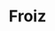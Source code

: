---
title: "Froiz"
url: /santiago-de-compostela/froiz-rua-de-frei-rosendo-salvado/
shop: supermercado
---